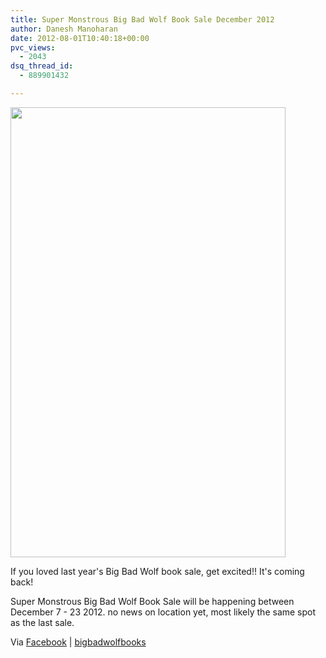 ```yaml
---
title: Super Monstrous Big Bad Wolf Book Sale December 2012
author: Danesh Manoharan
date: 2012-08-01T10:40:18+00:00
pvc_views:
  - 2043
dsq_thread_id:
  - 889901432

---
```

<a href="/posts/super-monstrous-big-bad-wolf-book-sale-december-2012/smbbws/" rel="attachment wp-att-2984"><img loading="lazy" class="alignnone size-full wp-image-2984" title="smbbws" src="/wp-content/uploads/2012/08/smbbws.jpg" alt="" width="440" height="720" /></a>

If you loved last year's Big Bad Wolf book sale, get excited!! It's coming back!

Super Monstrous Big Bad Wolf Book Sale will be happening between December 7 - 23 2012. no news on location yet, most likely the same spot as the last sale.

Via [Facebook][1] | [bigbadwolfbooks][2]

 [1]: https://www.facebook.com/bbwbooks
 [2]: http://www.bigbadwolfbooks.com/